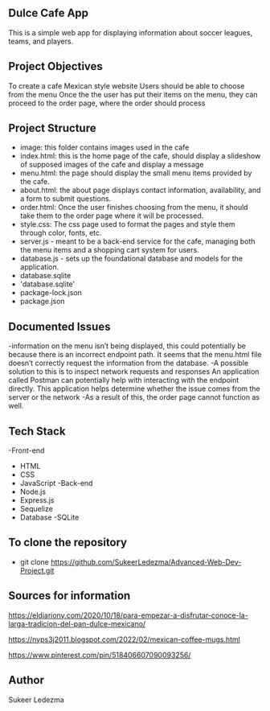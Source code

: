 ## Dulce Cafe App
This is a simple web app for displaying information about soccer leagues, teams, and players.

## Project Objectives
To create a cafe Mexican style website
Users should be able to choose from the menu
Once the the user has put their items on the menu, they can proceed to the order page, where the order should process

## Project Structure

- image: this folder contains images used in the cafe
- index.html: this is the home page of the cafe, should display a slideshow of supposed images of the cafe and display a message
- menu.html: the page should display the small menu items provided by the cafe.
- about.html: the about page displays contact information, availability, and a form to submit questions.
- order.html: Once the user finishes choosing from the menu, it should take them to the order page where it will be processed.
- style.css: The css page used to format the pages and style them through color, fonts, etc.
- server.js -  meant to be a back-end service for the cafe, managing both the menu items and a shopping cart system for users.
- database.js -  sets up the foundational database and models for the application.
- database.sqlite
- 'database.sqlite'
- package-lock.json
- package.json
  

## Documented Issues
-information on the menu isn’t being displayed, this could potentially be because there is an incorrect endpoint path. It seems that the menu.html file doesn’t correctly request the information from the database.
-A possible solution to this is to inspect network requests and responses
An application called Postman can potentially help with interacting with the endpoint directly. This application helps determine whether the issue comes from the server or the network
-As a result of this, the order page cannot function as well.


## Tech Stack
-Front-end
  - HTML
  - CSS
  - JavaScript
-Back-end
  - Node.js
  - Express.js
  - Sequelize
- Database
  -SQLite     

## To clone the repository
-  git clone https://github.com/SukeerLedezma/Advanced-Web-Dev-Project.git

## Sources for information
https://eldiariony.com/2020/10/18/para-empezar-a-disfrutar-conoce-la-larga-tradicion-del-pan-dulce-mexicano/

https://nyps3j2011.blogspot.com/2022/02/mexican-coffee-mugs.html

https://www.pinterest.com/pin/518406607090093256/

## Author
Sukeer Ledezma
